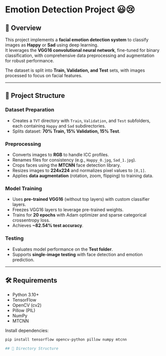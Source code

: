 # Emotion Detection Project 😃😢

## 📖 Overview
This project implements a **facial emotion detection system** to classify images as **Happy** or **Sad** using deep learning.  
It leverages the **VGG16 convolutional neural network**, fine-tuned for binary classification, with comprehensive data preprocessing and augmentation for robust performance.  

The dataset is split into **Train, Validation, and Test** sets, with images processed to focus on facial features.

---

## 📂 Project Structure

### Dataset Preparation
- Creates a `TVT` directory with `Train`, `Validation`, and `Test` subfolders, each containing `Happy` and `Sad` subdirectories.
- Splits dataset: **70% Train, 15% Validation, 15% Test**.

### Preprocessing
- Converts images to **RGB** to handle ICC profiles.
- Renames files for consistency (e.g., `Happy_0.jpg`, `Sad_1.jpg`).
- Crops faces using the **MTCNN** face detection library.
- Resizes images to **224x224** and normalizes pixel values to `[0,1]`.
- Applies **data augmentation** (rotation, zoom, flipping) to training data.

### Model Training
- Uses **pre-trained VGG16** (without top layers) with custom classifier layers.
- Freezes VGG16 layers to leverage pre-trained weights.
- Trains for **20 epochs** with Adam optimizer and sparse categorical crossentropy loss.
- Achieves **~82.54% test accuracy**.

### Testing
- Evaluates model performance on the **Test folder**.
- Supports **single-image testing** with face detection and emotion prediction.

---

## 🛠 Requirements

- Python 3.10+
- TensorFlow  
- OpenCV (cv2)  
- Pillow (PIL)  
- NumPy  
- MTCNN  

Install dependencies:
```bash
pip install tensorflow opencv-python pillow numpy mtcnn

## 📁 Directory Structure
